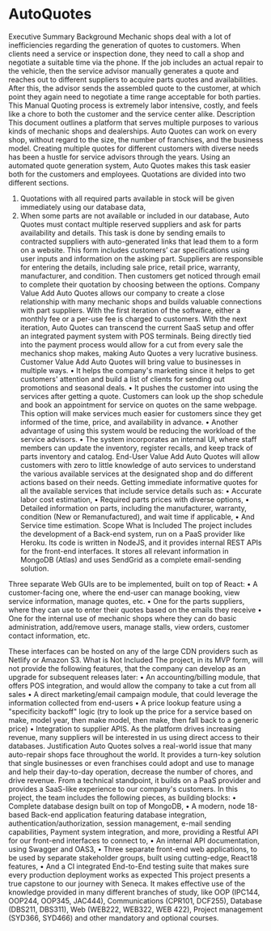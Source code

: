 # AutoQuotes

Executive Summary
Background
Mechanic shops deal with a lot of inefficiencies regarding the generation of quotes to customers. 
When clients need a service or inspection done, they need to call a shop and negotiate a suitable time via the phone. If the job includes an actual repair to the vehicle, then the service advisor manually generates a quote and reaches out to different suppliers to acquire parts quotes and availabilities. After this, the advisor sends the assembled quote to the customer, at which point they again need to negotiate a time range acceptable for both parties. 
This Manual Quoting process is extremely labor intensive, costly, and feels like a chore to both the customer and the service center alike. 
Description
This document outlines a platform that serves multiple purposes to various kinds of mechanic shops and dealerships. Auto Quotes can work on every shop, without regard to the size, the number of franchises, and the business model.
Creating multiple quotes for different customers with diverse needs has been a hustle for service advisors through the years. Using an automated quote generation system, Auto Quotes makes this task easier both for the customers and employees.
Quotations are divided into two different sections.
1.	Quotations with all required parts available in stock will be given immediately using our database data,
2.	When some parts are not available or included in our database, Auto Quotes must contact multiple reserved suppliers and ask for parts availability and details. This task is done by sending emails to contracted suppliers with auto-generated links that lead them to a form on a website. This form includes customers’ car specifications using user inputs and information on the asking part. Suppliers are responsible for entering the details, including sale price, retail price, warranty, manufacturer, and condition. Then customers get noticed through email to complete their quotation by choosing between the options.
Company Value Add
Auto Quotes allows our company to create a close relationship with many mechanic shops and builds valuable connections with part suppliers. With the first iteration of the software, either a monthly fee or a per-use fee is charged to customers. With the next iteration, Auto Quotes can transcend the current SaaS setup and offer an integrated payment system with POS terminals. Being directly tied into the payment process would allow for a cut from every sale the mechanics shop makes, making Auto Quotes a very lucrative business.
Customer Value Add
Auto Quotes will bring value to businesses in multiple ways. 
•	It helps the company's marketing since it helps to get customers' attention and build a list of clients for sending out promotions and seasonal deals.
•	It pushes the customer into using the services after getting a quote. Customers can look up the shop schedule and book an appointment for service on quotes on the same webpage. This option will make services much easier for customers since they get informed of the time, price, and availability in advance.
•	Another advantage of using this system would be reducing the workload of the service advisors.
•	The system incorporates an internal UI, where staff members can update the inventory, register recalls, and keep track of parts inventory and catalog.
End-User Value Add
Auto Quotes will allow customers with zero to little knowledge of auto services to understand the various available services at the designated shop and do different actions based on their needs.
Getting immediate informative quotes for all the available services that include service details such as:
•	Accurate labor cost estimation,
•	Required parts prices with diverse options,
•	Detailed information on parts, including the manufacturer, warranty, condition (New or Remanufactured), and wait time if applicable,
•	And Service time estimation.
Scope
What is Included
The project includes the development of a Back-end system, run on a PaaS provider like Heroku. Its code is written in NodeJS, and it provides internal REST APIs for the front-end interfaces. It stores all relevant information in MongoDB (Atlas) and uses SendGrid as a complete email-sending solution. 
 
Three separate Web GUIs are to be implemented, built on top of React: 
•	A customer-facing one, where the end-user can manage booking, view service information, manage quotes, etc. 
•	One for the parts suppliers, where they can use to enter their quotes based on the emails they receive 
•	One for the internal use of mechanic shops where they can do basic administration, add/remove users, manage stalls, view orders, customer contact information, etc. 

These interfaces can be hosted on any of the large CDN providers such as Netlify or Amazon S3. 
What is Not Included
The project, in its MVP form, will not provide the following features, that the company can develop as an upgrade for subsequent releases later:
•	 An accounting/billing module, that offers POS integration, and would allow the company to take a cut from all sales
•	A direct marketing/email campaign module, that could leverage the information collected from end-users
•	A price lookup feature using a "specificity backoff" logic (try to look up the price for a service based on make, model year, then make model, then make, then fall back to a generic price)
•	Integration to supplier APIS. As the platform drives increasing revenue, many suppliers will be interested in us using direct access to their databases.
Justification
Auto Quotes solves a real-world issue that many auto-repair shops face throughout the world. It provides a turn-key solution that single businesses or even franchises could adopt and use to manage and help their day-to-day operation, decrease the number of chores, and drive revenue. From a technical standpoint, it builds on a PaaS provider and provides a SaaS-like experience to our company's customers. In this project, the team includes the following pieces, as building blocks:
•	Complete database design built on top of MongoDB,
•	A modern, node 18-based Back-end application featuring database integration, authentication/authorization, session management, e-mail sending capabilities, Payment system integration, and more, providing a Restful API for our front-end interfaces to connect to,
•	An internal API documentation, using Swagger and OAS3,
•	Three separate front-end web applications, to be used by separate stakeholder groups, built using cutting-edge, React18 features,
•	And a CI integrated End-to-End testing suite that makes sure every production deployment works as expected
This project presents a true capstone to our journey with Seneca. It makes effective use of the knowledge provided in many different branches of study, like OOP (IPC144, OOP244, OOP345, JAC444), Communications (CPR101, DCF255), Database (DBS211, DBS311), Web (WEB222, WEB322, WEB 422), Project management (SYD366, SYD466) and other mandatory and optional courses.

